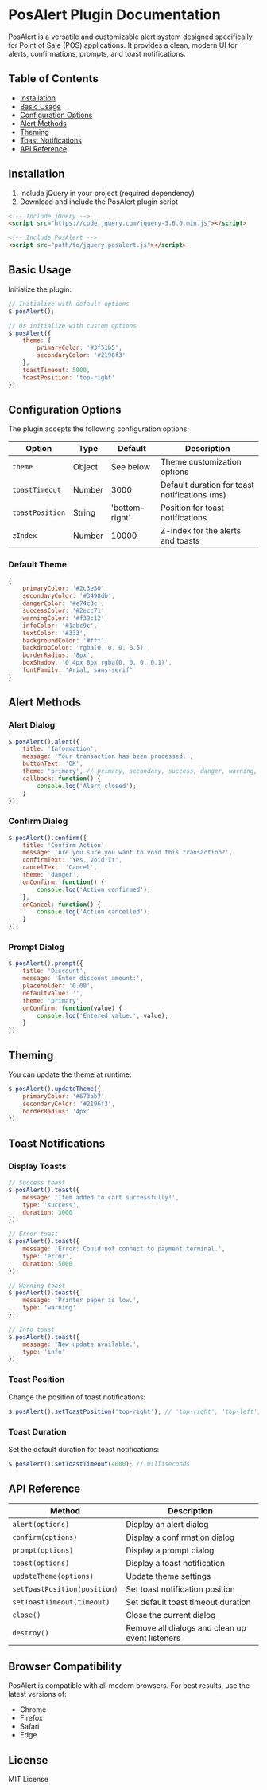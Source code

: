 # PosAlert Plugin Documentation

PosAlert is a versatile and customizable alert system designed specifically for Point of Sale (POS) applications. It provides a clean, modern UI for alerts, confirmations, prompts, and toast notifications.

## Table of Contents

- [Installation](#installation)
- [Basic Usage](#basic-usage)
- [Configuration Options](#configuration-options)
- [Alert Methods](#alert-methods)
- [Theming](#theming)
- [Toast Notifications](#toast-notifications)
- [API Reference](#api-reference)

## Installation

1. Include jQuery in your project (required dependency)
2. Download and include the PosAlert plugin script

```html
<!-- Include jQuery -->
<script src="https://code.jquery.com/jquery-3.6.0.min.js"></script>

<!-- Include PosAlert -->
<script src="path/to/jquery.posalert.js"></script>
```

## Basic Usage

Initialize the plugin:

```javascript
// Initialize with default options
$.posAlert();

// Or initialize with custom options
$.posAlert({
    theme: {
        primaryColor: '#3f51b5',
        secondaryColor: '#2196f3'
    },
    toastTimeout: 5000,
    toastPosition: 'top-right'
});
```

## Configuration Options

The plugin accepts the following configuration options:

| Option | Type | Default | Description |
|--------|------|---------|-------------|
| `theme` | Object | See below | Theme customization options |
| `toastTimeout` | Number | 3000 | Default duration for toast notifications (ms) |
| `toastPosition` | String | 'bottom-right' | Position for toast notifications |
| `zIndex` | Number | 10000 | Z-index for the alerts and toasts |

### Default Theme

```javascript
{
    primaryColor: '#2c3e50',
    secondaryColor: '#3498db',
    dangerColor: '#e74c3c',
    successColor: '#2ecc71',
    warningColor: '#f39c12',
    infoColor: '#1abc9c',
    textColor: '#333',
    backgroundColor: '#fff',
    backdropColor: 'rgba(0, 0, 0, 0.5)',
    borderRadius: '8px',
    boxShadow: '0 4px 8px rgba(0, 0, 0, 0.1)',
    fontFamily: 'Arial, sans-serif'
}
```

## Alert Methods

### Alert Dialog

```javascript
$.posAlert().alert({
    title: 'Information',
    message: 'Your transaction has been processed.',
    buttonText: 'OK',
    theme: 'primary', // primary, secondary, success, danger, warning, info
    callback: function() {
        console.log('Alert closed');
    }
});
```

### Confirm Dialog

```javascript
$.posAlert().confirm({
    title: 'Confirm Action',
    message: 'Are you sure you want to void this transaction?',
    confirmText: 'Yes, Void It',
    cancelText: 'Cancel',
    theme: 'danger',
    onConfirm: function() {
        console.log('Action confirmed');
    },
    onCancel: function() {
        console.log('Action cancelled');
    }
});
```

### Prompt Dialog

```javascript
$.posAlert().prompt({
    title: 'Discount',
    message: 'Enter discount amount:',
    placeholder: '0.00',
    defaultValue: '',
    theme: 'primary',
    onConfirm: function(value) {
        console.log('Entered value:', value);
    }
});
```

## Theming

You can update the theme at runtime:

```javascript
$.posAlert().updateTheme({
    primaryColor: '#673ab7',
    secondaryColor: '#2196f3',
    borderRadius: '4px'
});
```

## Toast Notifications

### Display Toasts

```javascript
// Success toast
$.posAlert().toast({
    message: 'Item added to cart successfully!',
    type: 'success',
    duration: 3000
});

// Error toast
$.posAlert().toast({
    message: 'Error: Could not connect to payment terminal.',
    type: 'error',
    duration: 5000
});

// Warning toast
$.posAlert().toast({
    message: 'Printer paper is low.',
    type: 'warning'
});

// Info toast
$.posAlert().toast({
    message: 'New update available.',
    type: 'info'
});
```

### Toast Position

Change the position of toast notifications:

```javascript
$.posAlert().setToastPosition('top-right'); // 'top-right', 'top-left', 'bottom-right', 'bottom-left'
```

### Toast Duration

Set the default duration for toast notifications:

```javascript
$.posAlert().setToastTimeout(4000); // milliseconds
```

## API Reference

| Method | Description |
|--------|-------------|
| `alert(options)` | Display an alert dialog |
| `confirm(options)` | Display a confirmation dialog |
| `prompt(options)` | Display a prompt dialog |
| `toast(options)` | Display a toast notification |
| `updateTheme(options)` | Update theme settings |
| `setToastPosition(position)` | Set toast notification position |
| `setToastTimeout(timeout)` | Set default toast timeout duration |
| `close()` | Close the current dialog |
| `destroy()` | Remove all dialogs and clean up event listeners |

## Browser Compatibility

PosAlert is compatible with all modern browsers. For best results, use the latest versions of:

- Chrome
- Firefox
- Safari
- Edge

## License

MIT License
